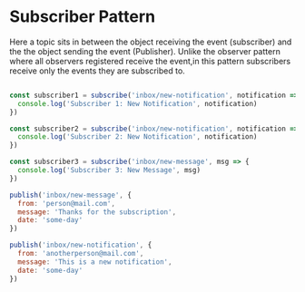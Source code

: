 # Subscriber Pattern

Here a topic sits in between the object receiving the event (subscriber) and the the object sending the event (Publisher). Unlike the observer pattern where all observers registered receive the event,in this pattern subscribers receive only the events they are subscribed to.

```js

const subscriber1 = subscribe('inbox/new-notification', notification => {
  console.log('Subscriber 1: New Notification', notification)
})

const subscriber2 = subscribe('inbox/new-notification', notification => {
  console.log('Subscriber 2: New Notification', notification)
})

const subscriber3 = subscribe('inbox/new-message', msg => {
  console.log('Subscriber 3: New Message', msg)
})

publish('inbox/new-message', {
  from: 'person@mail.com',
  message: 'Thanks for the subscription',
  date: 'some-day'
})

publish('inbox/new-notification', {
  from: 'anotherperson@mail.com',
  message: 'This is a new notification',
  date: 'some-day'
})
```